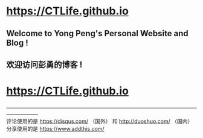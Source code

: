 # https://CTLife.github.io                                         
## Welcome to Yong Peng's Personal Website and Blog !                                                
## 欢迎访问彭勇的博客 !                                                 
# https://CTLife.github.io    
                                    
             
——————————————————————————————————————————                             
评论使用的是 https://disqus.com/ （国外） 和  http://duoshuo.com/ （国内）   
分享使用的是 https://www.addthis.com/                                                              

